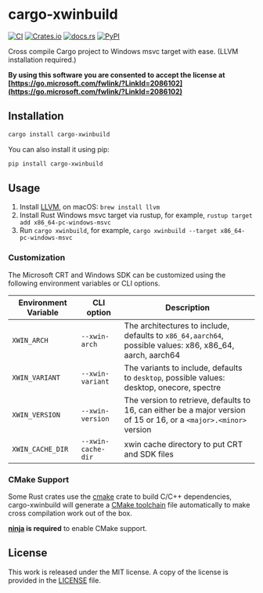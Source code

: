 # cargo-xwinbuild

[![CI](https://github.com/messense/cargo-xwinbuild/workflows/CI/badge.svg)](https://github.com/messense/cargo-xwinbuild/actions?query=workflow%3ACI)
[![Crates.io](https://img.shields.io/crates/v/cargo-xwinbuild.svg)](https://crates.io/crates/cargo-xwinbuild)
[![docs.rs](https://docs.rs/cargo-xwinbuild/badge.svg)](https://docs.rs/cargo-xwinbuild/)
[![PyPI](https://img.shields.io/pypi/v/cargo-xwinbuild.svg)](https://pypi.org/project/cargo-xwinbuild)

Cross compile Cargo project to Windows msvc target with ease. (LLVM installation required.)

**By using this software you are consented to accept the license at [https://go.microsoft.com/fwlink/?LinkId=2086102](https://go.microsoft.com/fwlink/?LinkId=2086102)**

## Installation

```bash
cargo install cargo-xwinbuild
```

You can also install it using pip:

```bash
pip install cargo-xwinbuild
```

## Usage

1. Install [LLVM](https://llvm.org), on macOS: `brew install llvm`
2. Install Rust Windows msvc target via rustup, for example, `rustup target add x86_64-pc-windows-msvc`
3. Run `cargo xwinbuild`, for example, `cargo xwinbuild --target x86_64-pc-windows-msvc`

### Customization

The Microsoft CRT and Windows SDK can be customized using the following environment variables or CLI options.

| Environment Variable | CLI option         | Description                                                                                                        |
|----------------------|--------------------|--------------------------------------------------------------------------------------------------------------------|
| `XWIN_ARCH`          | `--xwin-arch`      | The architectures to include, defaults to `x86_64,aarch64`, possible values: x86, x86_64, aarch, aarch64           |
| `XWIN_VARIANT`       | `--xwin-variant`   | The variants to include, defaults to `desktop`, possible values: desktop, onecore, spectre                         |
| `XWIN_VERSION`       | `--xwin-version`   | The version to retrieve, defaults to 16, can either be a major version of 15 or 16, or a `<major>.<minor>` version |
| `XWIN_CACHE_DIR`     | `--xwin-cache-dir` | xwin cache directory to put CRT and SDK files                                                                      |

### CMake Support

Some Rust crates use the [cmake](https://github.com/alexcrichton/cmake-rs) crate to build C/C++ dependencies,
cargo-xwinbuild will generate a [CMake toolchain](https://cmake.org/cmake/help/latest/manual/cmake-toolchains.7.html) file
automatically to make cross compilation work out of the box.

**[ninja](https://ninja-build.org/) is required** to enable CMake support.

## License

This work is released under the MIT license. A copy of the license is provided
in the [LICENSE](./LICENSE) file.
